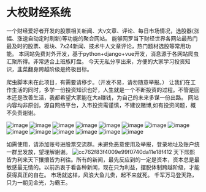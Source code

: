 # 大校财经系统
一个财经爱好者开发的股票相关新闻、大v文章、评论、每日市场情况，选股器(涨幅、涨速自动定时刷新)等功能的聚合网站。
能够网罗当下财经世界各网站最热门最及时的股票、板块、7x24新闻、技术牛人文章评论，热门题材选股等常用功能。
本网站免费对外开发，基于python+django+vue开发，消息源于各网站爬虫汇聚所得。非常适合上班族盯盘。
今天无私分享出来，方便的大家学习投资知识，韭菜翻身跨越阶级是终极目标。


爬虫脚本未在此项目，有需要请移步。（开发不易，请勿随意举报。）
让我们在工作生活的同时，多学一份投资知识也好，人生就是一个不断投资的过程。不管是回本还是改善生活，我都希望大家能在大a赚钱，为自己的未来多谋一份出路。
网站内容均非原创，源自网络平台，入市投资需谨慎，不建议赌博,如有投资问题，概不负责谢谢。


![image](https://github.com/tfbabi/daxiao_admin/assets/13534300/f54d40ed-a85a-42a4-8768-22bc8971569e)
![image](https://github.com/tfbabi/daxiao_admin/assets/13534300/728ad8da-5228-4c79-b698-348e07527e22)
![image](https://github.com/tfbabi/daxiao_admin/assets/13534300/b11db441-552c-4f26-babe-6c9d50ee05f4)
![image](https://github.com/tfbabi/daxiao_admin/assets/13534300/7a035c39-9c3f-416d-acef-f8215fac2b18)
![image](https://github.com/tfbabi/daxiao_admin/assets/13534300/0b553d0f-cad2-43bc-8e4f-db87163ca7c0)
![image](https://github.com/tfbabi/daxiao_admin/assets/13534300/fd48bd80-37e5-41f0-8259-5248c13aa243)
![image](https://github.com/tfbabi/daxiao_admin/assets/13534300/92a84d29-29af-44c6-95d5-bfb89d49569c)
![image](https://github.com/tfbabi/daxiao_admin/assets/13534300/dc475c3b-67cf-4261-97a0-d2d41f27c911)
![image](https://github.com/tfbabi/daxiao_admin/assets/13534300/881c5404-c99d-4c73-9c09-2e76853ca735)
![image](https://github.com/tfbabi/daxiao_admin/assets/13534300/6a2edd21-534e-4e10-abfa-191dfae5ea29)
![image](https://github.com/tfbabi/daxiao_admin/assets/13534300/85646169-8b3c-492f-afc4-afa8e06ca0cd)
![image](https://github.com/tfbabi/daxiao_admin/assets/13534300/666499c7-f2bb-4a82-a63c-6710dab26d37)
![image](https://github.com/tfbabi/daxiao_admin/assets/13534300/fc506a94-8ae3-4796-a9a1-d71f321dc176)
![image](https://github.com/tfbabi/daxiao_admin/assets/13534300/91170253-94d7-466f-b17f-992590adcb33)


如需使用，请添加账号进股票交流群。未避免恶意使用及举报，登录地址及账户统一群里发放，望理解谢谢。
![cc762f83f4009e99f0740da11e18f412](https://github.com/tfbabi/daxiao_admin/assets/13534300/47fc1173-d91a-4522-875d-b694ff66607f)
天下熙熙皆为利来天下攘攘皆为利往。所有的新闻，最先反应到的一定是资本，资本总是最敏感最无情的。以前热衷于看各种新闻，现在只为利益，摆脱体制跨越阶级，才能获得真正的自在。
市场就这样，风浪大鱼儿贵，起不来就死。
千军万马登天路，只为一朝见金光，为霸王。

